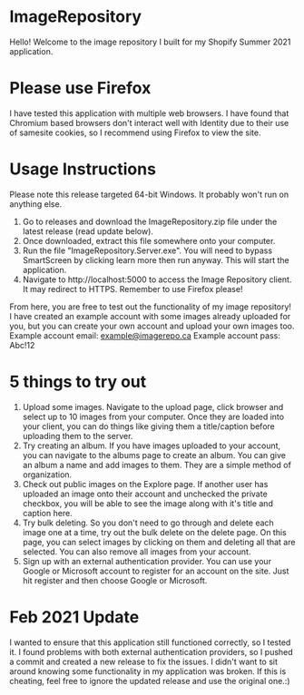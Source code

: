# ImageRepository
Hello! Welcome to the image repository I built for my Shopify Summer 2021 application.

# Please use Firefox
I have tested this application with multiple web browsers. I have found that Chromium based browsers don't interact well with Identity due to their use of samesite cookies, so I recommend using Firefox to view the site. 

# Usage Instructions
Please note this release targeted 64-bit Windows. It probably won't run on anything else.
1. Go to releases and download the ImageRepository.zip file under the latest release (read update below).
2. Once downloaded, extract this file somewhere onto your computer.
3. Run the file "ImageRepository.Server.exe". You will need to bypass SmartScreen by clicking learn more then run anyway. This will start the application.
4. Navigate to http://localhost:5000 to access the Image Repository client. It may redirect to HTTPS. Remember to use Firefox please!

From here, you are free to test out the functionality of my image repository! I have created an example account with some images already uploaded for you, but you can create your own account and upload your own images too.
Example account email: example@imagerepo.ca
Example account pass: Abc!12

# 5 things to try out
1. Upload some images. Navigate to the upload page, click browser and select up to 10 images from your computer. Once they are loaded into your client, you can do things like giving them a title/caption before uploading them to the server.
2. Try creating an album. If you have images uploaded to your account, you can navigate to the albums page to create an album. You can give an album a name and add images to them. They are a simple method of organization.
3. Check out public images on the Explore page. If another user has uploaded an image onto their account and unchecked the private checkbox, you will be able to see the image along with it's title and caption here.
4. Try bulk deleting. So you don't need to go through and delete each image one at a time, try out the bulk delete on the delete page. On this page, you can select images by clicking on them and deleting all that are selected. You can also remove all images from your account.
5. Sign up with an external authentication provider. You can use your Google or Microsoft account to register for an account on the site. Just hit register and then choose Google or Microsoft. 

# Feb 2021 Update
I wanted to ensure that this application still functioned correctly, so I tested it. I found problems with both external authentication providers, so I pushed a commit and created a new release to fix the issues. I didn't want to sit around knowing some functionality in my application was broken. If this is cheating, feel free to ignore the updated release and use the original one.:) 
